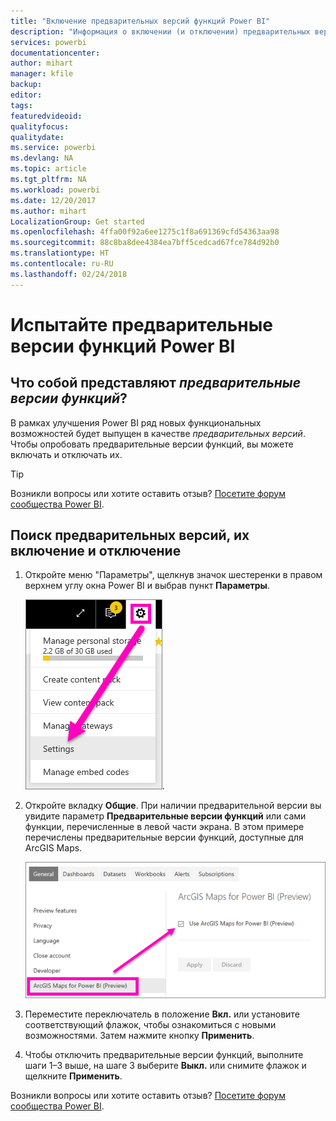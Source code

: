 ```yaml
---
title: "Включение предварительных версий функций Power BI"
description: "Информация о включении (и отключении) предварительных версий функций Power BI."
services: powerbi
documentationcenter: 
author: mihart
manager: kfile
backup: 
editor: 
tags: 
featuredvideoid: 
qualityfocus: 
qualitydate: 
ms.service: powerbi
ms.devlang: NA
ms.topic: article
ms.tgt_pltfrm: NA
ms.workload: powerbi
ms.date: 12/20/2017
ms.author: mihart
LocalizationGroup: Get started
ms.openlocfilehash: 4ffa00f92a6ee1275c1f8a691369cfd54363aa98
ms.sourcegitcommit: 88c8ba8dee4384ea7bff5cedcad67fce784d92b0
ms.translationtype: HT
ms.contentlocale: ru-RU
ms.lasthandoff: 02/24/2018
---
```

# <a name="opt-in-for-power-bi-preview-features"></a>Испытайте предварительные версии функций Power BI
## <a name="what-are-preview-features"></a>Что собой представляют *предварительные версии функций*?
В рамках улучшения Power BI ряд новых функциональных возможностей будет выпущен в качестве *предварительных версий*. Чтобы опробовать предварительные версии функций, вы можете включать и отключать их.

> [!TIP]
> Возникли вопросы или хотите оставить отзыв? [Посетите форум сообщества Power BI](http://community.powerbi.com/t5/Navigation-Preview-Forum/bd-p/NavigationPreview).
> 
> 

## <a name="find-previews-and-turn-them-on-and-off"></a>Поиск предварительных версий, их включение и отключение
1. Откройте меню "Параметры", щелкнув значок шестеренки в правом верхнем углу окна Power BI и выбрав пункт **Параметры**.
   
   ![](media/service-preview-features/power-bi-settings.png).
2. Откройте вкладку **Общие**. При наличии предварительной версии вы увидите параметр **Предварительные версии функций** или сами функции, перечисленные в левой части экрана.  В этом примере перечислены предварительные версии функций, доступные для ArcGIS Maps. 
   
   ![](media/service-preview-features/power-bi-preview-arcgis.png)
3. Переместите переключатель в положение **Вкл.** или установите соответствующий флажок, чтобы ознакомиться с новыми возможностями. Затем нажмите кнопку **Применить**.
4. Чтобы отключить предварительные версии функций, выполните шаги 1–3 выше, на шаге 3 выберите **Выкл.** или снимите флажок и щелкните **Применить**.


Возникли вопросы или хотите оставить отзыв? [Посетите форум сообщества Power BI](http://community.powerbi.com/t5/Navigation-Preview-Forum/bd-p/NavigationPreview).


